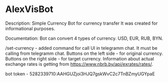 # AlexVisBot

Description:
Simple Currency Bot for currency transfer
It was created for informational purposes.

Documentation:
Bot can convert 4 types of currency. USD, EUR, RUB, BYN.

/set-currency - added command for call UI in telegramm chat. It must be calling from telegramm chat.
Buttons on the left side - for original currency.
Buttons on the right side - for target currency.
Information about actual exchange rates is getting from https://www.nbrb.by/api/exrates/rates/.

bot token - 5282339710:AAHGUZjoi3HJQ7gskWvC2c7TnBZmyUGYpaE

